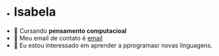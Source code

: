 - # Isabela
- 🌻 Cursando **pensamento computacioal**
- 🌈 Meu email de contato é [email](isabela.montengro.souza@escola.pr.gov.br)
- 🐬 Eu estou interessado em aprender a pprogramasr novas linguagens.
